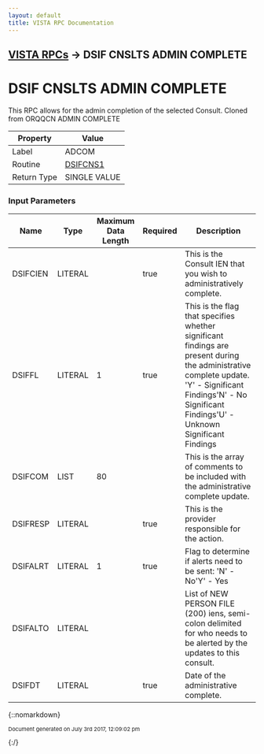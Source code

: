 ```yaml
---
layout: default
title: VISTA RPC Documentation
---
```


## [VISTA RPCs](TableOfContents) &#8594; DSIF CNSLTS ADMIN COMPLETE
# DSIF CNSLTS ADMIN COMPLETE

This RPC allows for the admin completion of the selected Consult. Cloned from ORQQCN ADMIN COMPLETE

Property | Value
--- | ---
Label | ADCOM
Routine | [DSIFCNS1](http://code.osehra.org/dox/Routine_DSIFCNS1_source.html)
Return Type | SINGLE VALUE


### Input Parameters

Name | Type | Maximum Data Length | Required | Description
--- | --- | --- | --- | ---
DSIFCIEN | LITERAL |  | true | This is the Consult IEN that you wish to administratively complete.
DSIFFL | LITERAL | 1 | true | This is the flag that specifies whether significant findings are present during the administrative complete update. &#x27;Y&#x27; - Significant Findings&#x27;N&#x27; - No Significant Findings&#x27;U&#x27; - Unknown Significant Findings
DSIFCOM | LIST | 80 |  | This is the array of comments to be included with the administrative complete update.
DSIFRESP | LITERAL |  | true | This is the provider responsible for the action.
DSIFALRT | LITERAL | 1 | true | Flag to determine if alerts need to be sent: &#x27;N&#x27; - No&#x27;Y&#x27; - Yes
DSIFALTO | LITERAL |  |  | List of NEW PERSON FILE (200) iens, semi-colon delimited for who needs to be alerted by the updates to this consult.
DSIFDT | LITERAL |  | true | Date of the administrative complete.



{::nomarkdown} <br/><p style="font-size: 11px">Document generated on July 3rd 2017, 12:09:02 pm</p>{:/}